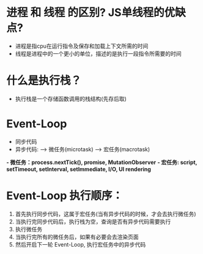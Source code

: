 # 进程 和 线程 的区别?  JS单线程的优缺点?
- 进程是指cpu在运行指令及保存和加载上下文所需的时间
- 线程是进程中的一个更小的单位，描述的是执行一段指令所需要的时间


# 什么是执行栈？
- 执行栈是一个存储函数调用的栈结构(先存后取)


# Event-Loop
- 同步代码
- 异步代码:
    --> 微任务(microtask)
    --> 宏任务(macrotask)
    
**- 微任务：process.nextTick(), promise, MutationObserver**
**- 宏任务: script, setTimeout, setInterval,  setImmediate, I/O, UI rendering**


# Event-Loop 执行顺序：
1. 首先执行同步代码，这属于宏任务(当有异步代码的时候，才会去执行微任务)
2. 当执行完同步代码后，执行栈为空，查询是否有异步代码需要执行
3. 执行微任务
4. 当执行完所有的微任务后，如果有必要会去渲染页面
5. 然后开启下一轮 Event-Loop, 执行宏任务中的异步代码